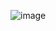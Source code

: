 ![image](https://github.com/AbdullahRasul/Reinforcement_Learning/assets/45772125/2c6827eb-92ea-4627-bfbb-6246e3c567c7)
